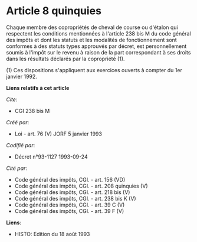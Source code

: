 # Article 8 quinquies

Chaque membre des copropriétés de cheval de course ou d'étalon qui respectent les conditions mentionnées à l'article 238 bis
M du code général des impôts et dont les statuts et les modalités de fonctionnement sont conformes à des statuts types
approuvés par décret, est personnellement soumis à l'impôt sur le revenu à raison de la part correspondant à ses droits dans
les résultats déclarés par la copropriété (1).

(1) Ces dispositions s'appliquent aux exercices ouverts à compter du 1er janvier 1992.

**Liens relatifs à cet article**

_Cite_:

  - CGI 238 bis M

_Créé par_:

  - Loi - art. 76 (V) JORF 5 janvier 1993

_Codifié par_:

  - Décret n°93-1127 1993-09-24

_Cité par_:

  - Code général des impôts, CGI. - art. 156 (VD)
  - Code général des impôts, CGI. - art. 208 quinquies (V)
  - Code général des impôts, CGI. - art. 218 bis (V)
  - Code général des impôts, CGI. - art. 238 bis K (V)
  - Code général des impôts, CGI. - art. 39 C (V)
  - Code général des impôts, CGI. - art. 39 F (V)

**Liens**:

  - HISTO: Edition du 18 août 1993

